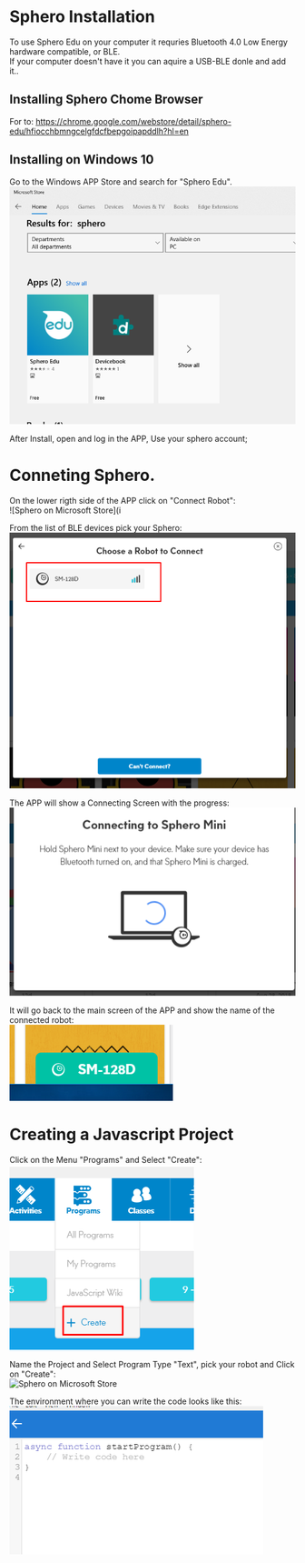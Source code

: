 # Sphero Installation

To use Sphero Edu on your computer it requries Bluetooth 4.0 Low Energy hardware compatible, or BLE.  
If your computer doesn't have it you can aquire a USB-BLE donle and add it..

## Installing Sphero Chome Browser
For to:
https://chrome.google.com/webstore/detail/sphero-edu/hfiocchbmngcelgfdcfbepgoipapddlh?hl=en

## Installing on Windows 10

Go to the Windows APP Store and search for "Sphero Edu".  
![Sphero on Microsoft Store](images/spherowindows10.png)  

After Install, open and log in the APP, Use your sphero account;

# Conneting Sphero.

On the lower rigth side of the APP click on "Connect Robot":  
![Sphero on Microsoft Store](i 


From the list of BLE devices pick your Sphero:  
![Sphero on Microsoft Store](images/PAIRSphero.png)

The APP will show a Connecting Screen with the progress:  
![Sphero on Microsoft Store](images/connecting.png)

It will go back to the main screen of the APP and show the name of the connected robot:  
![Sphero on Microsoft Store](images/Conected.png)

# Creating a Javascript Project

Click on the Menu "Programs" and Select "Create":  
![Sphero on Microsoft Store](images/SpheroNewProject.png)  

Name the Project and Select Program Type "Text", pick your robot and Click on "Create":  
![Sphero on Microsoft Store](SpheroNewJavaScriptProgram.png)  

The environment where you can write the code looks like this:  
![Coding](images/SpheroJavaScript.png)










